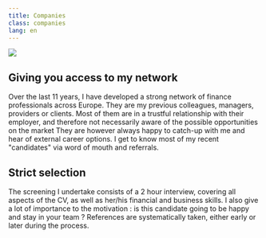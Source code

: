 ```yaml
---
title: Companies
class: companies
lang: en
---
```


<img src="{{ site.baseurl }}/assets/img/claire_table.jpg" class="portrait_companies" />

## Giving you access to my network

Over the last 11 years, I have developed a strong network of finance
professionals across Europe. They are my previous colleagues, managers,
providers or clients. Most of them are in a trustful relationship with their
employer, and therefore not necessarily aware of the possible opportunities
on the market
They are however always happy to catch-up with me and hear of external
career options.
I get to know most of my recent "candidates" via word of mouth and referrals.


## Strict selection

The screening I undertake consists of a 2 hour interview, covering all aspects
of the CV, as well as her/his financial and business skills. I also give a lot of
importance to the motivation : is this candidate going to be happy and stay in
your team ?
References are systematically taken, either early or later during the process.
